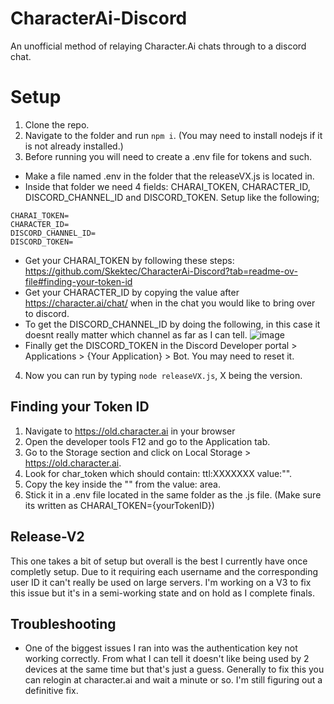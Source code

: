 # CharacterAi-Discord
An unofficial method of relaying Character.Ai chats through to a discord chat. 

# Setup

1. Clone the repo.
2. Navigate to the folder and run ```npm i```. (You may need to install nodejs if it is not already installed.)
3. Before running you will need to create a .env file for tokens and such.
 - Make a file named .env in the folder that the releaseVX.js is located in.
 - Inside that folder we need 4 fields: CHARAI_TOKEN, CHARACTER_ID, DISCORD_CHANNEL_ID and DISCORD_TOKEN. Setup like the following;
```
CHARAI_TOKEN=
CHARACTER_ID=
DISCORD_CHANNEL_ID=
DISCORD_TOKEN=
````
 - Get your CHARAI_TOKEN by following these steps: https://github.com/Skektec/CharacterAi-Discord?tab=readme-ov-file#finding-your-token-id
 - Get your CHARACTER_ID by copying the value after https://character.ai/chat/ when in the chat you would like to bring over to discord.
 - To get the DISCORD_CHANNEL_ID by doing the following, in this case it doesnt really matter which channel as far as I can tell.
![image](https://github.com/user-attachments/assets/5a4eb1fd-f070-4616-a7e2-5e9dba807373)
 - Finally get the DISCORD_TOKEN in the Discord Developer portal > Applications > {Your Application} > Bot. You may need to reset it.
4. Now you can run by typing ``` node releaseVX.js ```, X being the version.


## Finding your Token ID

1. Navigate to https://old.character.ai in your browser
2. Open the developer tools F12 and go to the Application tab.
3. Go to the Storage section and click on Local Storage > https://old.character.ai.
4. Look for char_token which should contain: ttl:XXXXXXX value:"".
5. Copy the key inside the "" from the value: area.
6. Stick it in a .env file located in the same folder as the .js file. (Make sure its written as CHARAI_TOKEN={yourTokenID})

## Release-V2

This one takes a bit of setup but overall is the best I currently have once completly setup. Due to it requiring each username and the corresponding user ID it can't really be used on large servers.
I'm working on a V3 to fix this issue but it's in a semi-working state and on hold as I complete finals.

## Troubleshooting

- One of the biggest issues I ran into was the authentication key not working correctly. From what I can tell it doesn't like being used by 2 devices at the same time but that's just a guess.
  Generally to fix this you can relogin at character.ai and wait a minute or so. I'm still figuring out a definitive fix.
